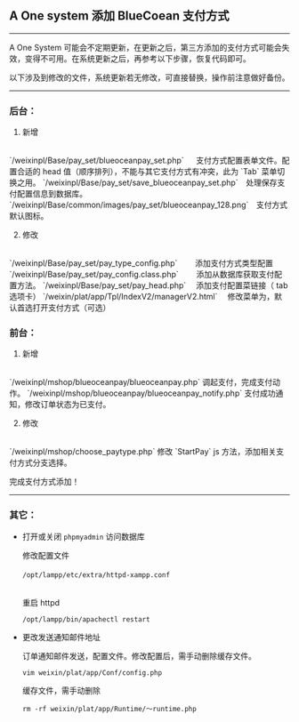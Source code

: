 ## A One system 添加 BlueCoean 支付方式

***
A One System 可能会不定期更新，在更新之后，第三方添加的支付方式可能会失效，变得不可用。在系统更新之后，再参考以下步骤，恢复代码即可。

以下涉及到修改的文件，系统更新若无修改，可直接替换，操作前注意做好备份。
***

### 后台：

1. 新增
<br />
`/weixinpl/Base/pay_set/blueoceanpay_set.php` 　      支付方式配置表单文件。配置合适的 head 值（顺序排列），不能与其它支付方式有冲突，此为 `Tab` 菜单切换之用。
`/weixinpl/Base/pay_set/save_blueoceanpay_set.php`　处理保存支付配置信息到数据库。
`/weixinpl/Base/common/images/pay_set/blueoceanpay_128.png`　支付方式默认图标。

2. 修改
<br />
`/weixinpl/Base/pay_set/pay_type_config.php`　　 添加支付方式类型配置
`/weixinpl/Base/pay_set/pay_config.class.php`　　 添加从数据库获取支付配置方法。
`/weixinpl/Base/pay_set/pay_head.php`　                添加支付配置菜链接（ tab 选项卡）
`/weixin/plat/app/Tpl/IndexV2/managerV2.html`    　修改菜单为，默认首选打开支付方式（可选）

### 前台：

1. 新增
<br/>
`/weixinpl/mshop/blueoceanpay/blueoceanpay.php`    调起支付，完成支付动作。
`/weixinpl/mshop/blueoceanpay/blueoceanpay_notify.php`   支付成功通知，修改订单状态为已支付。

2. 修改
<br />
`/weixinpl/mshop/choose_paytype.php`     修改 `StartPay`  js 方法，添加相关支付方式分支选择。


完成支付方式添加！

***

### 其它：

* 打开或关闭 `phpmyadmin` 访问数据库

	修改配置文件

	`/opt/lampp/etc/extra/httpd-xampp.conf`　

	<br/>
	重启 httpd

	`/opt/lampp/bin/apachectl restart`


* 更改发送通知邮件地址

	订单通知邮件发送，配置文件。修改配置后，需手动删除缓存文件。
	
	`vim weixin/plat/app/Conf/config.php`
	
	
	缓存文件，需手动删除
	
	`rm -rf weixin/plat/app/Runtime/～runtime.php`



